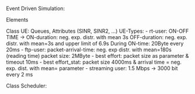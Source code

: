 Event Driven Simulation:

Elements 

Class UE: 
Queues, Attributes (SINR, SINR2, ...)
    UE-Types:
    - rt-user: ON-OFF TIME -> ON-duration: neg. exp. distr. with mean 3s OFF-duration: neg. exp. distr. with mean=3s and upper limit of 6.9s
                During ON-time: 20Byte every 20ms
    - ftp-user: packet-arrival-time: neg. exp distr. with mean=180s (reading time) packet size: 2MByte
    - best effort: packet size as parameter & timeout 10ms
    - best effort_stat: packet size 4000ms & arrival time = neg. exp. dist. with mean= parameter
    - streaming user: 1.5 Mbps -> 3000 bit every 2 ms

Class Scheduler:

